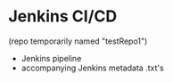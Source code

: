 # Jenkins CI/CD
(repo temporarily named "testRepo1")

- Jenkins pipeline
- accompanying Jenkins metadata .txt's
